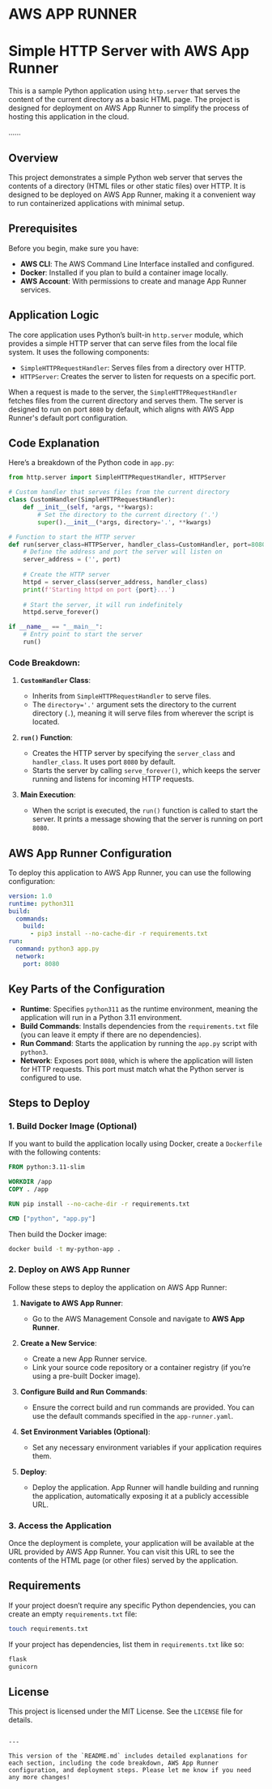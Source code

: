 # AWS APP RUNNER 

# Simple HTTP Server with AWS App Runner

This is a sample Python application using `http.server` that serves the content of the current directory as a basic HTML page. The project is designed for deployment on AWS App Runner to simplify the process of hosting this application in the cloud.

......
## Overview

This project demonstrates a simple Python web server that serves the contents of a directory (HTML files or other static files) over HTTP. It is designed to be deployed on AWS App Runner, making it a convenient way to run containerized applications with minimal setup.

## Prerequisites

Before you begin, make sure you have:

- **AWS CLI**: The AWS Command Line Interface installed and configured.
- **Docker**: Installed if you plan to build a container image locally.
- **AWS Account**: With permissions to create and manage App Runner services.

## Application Logic

The core application uses Python’s built-in `http.server` module, which provides a simple HTTP server that can serve files from the local file system. It uses the following components:

- `SimpleHTTPRequestHandler`: Serves files from a directory over HTTP.
- `HTTPServer`: Creates the server to listen for requests on a specific port.

When a request is made to the server, the `SimpleHTTPRequestHandler` fetches files from the current directory and serves them. The server is designed to run on port `8080` by default, which aligns with AWS App Runner's default port configuration.

## Code Explanation

Here’s a breakdown of the Python code in `app.py`:

```python
from http.server import SimpleHTTPRequestHandler, HTTPServer

# Custom handler that serves files from the current directory
class CustomHandler(SimpleHTTPRequestHandler):
    def __init__(self, *args, **kwargs):
        # Set the directory to the current directory ('.')
        super().__init__(*args, directory='.', **kwargs)

# Function to start the HTTP server
def run(server_class=HTTPServer, handler_class=CustomHandler, port=8080):
    # Define the address and port the server will listen on
    server_address = ('', port)
    
    # Create the HTTP server
    httpd = server_class(server_address, handler_class)
    print(f'Starting httpd on port {port}...')
    
    # Start the server, it will run indefinitely
    httpd.serve_forever()

if __name__ == "__main__":
    # Entry point to start the server
    run()
```

### Code Breakdown:

1. **`CustomHandler` Class**:
   - Inherits from `SimpleHTTPRequestHandler` to serve files.
   - The `directory='.'` argument sets the directory to the current directory (`.`), meaning it will serve files from wherever the script is located.
   
2. **`run()` Function**:
   - Creates the HTTP server by specifying the `server_class` and `handler_class`. It uses port `8080` by default.
   - Starts the server by calling `serve_forever()`, which keeps the server running and listens for incoming HTTP requests.

3. **Main Execution**:
   - When the script is executed, the `run()` function is called to start the server. It prints a message showing that the server is running on port `8080`.

## AWS App Runner Configuration

To deploy this application to AWS App Runner, you can use the following configuration:

```yaml
version: 1.0
runtime: python311
build:
  commands:
    build:
      - pip3 install --no-cache-dir -r requirements.txt
run:
  command: python3 app.py
  network:
    port: 8080
```

## Key Parts of the Configuration

- **Runtime**: Specifies `python311` as the runtime environment, meaning the application will run in a Python 3.11 environment.
- **Build Commands**: Installs dependencies from the `requirements.txt` file (you can leave it empty if there are no dependencies).
- **Run Command**: Starts the application by running the `app.py` script with `python3`.
- **Network**: Exposes port `8080`, which is where the application will listen for HTTP requests. This port must match what the Python server is configured to use.

## Steps to Deploy

### 1. Build Docker Image (Optional)
If you want to build the application locally using Docker, create a `Dockerfile` with the following contents:

```dockerfile
FROM python:3.11-slim

WORKDIR /app
COPY . /app

RUN pip install --no-cache-dir -r requirements.txt

CMD ["python", "app.py"]
```

Then build the Docker image:

```bash
docker build -t my-python-app .
```

### 2. Deploy on AWS App Runner

Follow these steps to deploy the application on AWS App Runner:

1. **Navigate to AWS App Runner**:
   - Go to the AWS Management Console and navigate to **AWS App Runner**.

2. **Create a New Service**:
   - Create a new App Runner service.
   - Link your source code repository or a container registry (if you’re using a pre-built Docker image).

3. **Configure Build and Run Commands**:
   - Ensure the correct build and run commands are provided. You can use the default commands specified in the `app-runner.yaml`.

4. **Set Environment Variables (Optional)**:
   - Set any necessary environment variables if your application requires them.

5. **Deploy**:
   - Deploy the application. App Runner will handle building and running the application, automatically exposing it at a publicly accessible URL.

### 3. Access the Application

Once the deployment is complete, your application will be available at the URL provided by AWS App Runner. You can visit this URL to see the contents of the HTML page (or other files) served by the application.

## Requirements

If your project doesn’t require any specific Python dependencies, you can create an empty `requirements.txt` file:

```bash
touch requirements.txt
```

If your project has dependencies, list them in `requirements.txt` like so:

```bash
flask
gunicorn
```

## License

This project is licensed under the MIT License. See the `LICENSE` file for details.
```

---

This version of the `README.md` includes detailed explanations for each section, including the code breakdown, AWS App Runner configuration, and deployment steps. Please let me know if you need any more changes!
